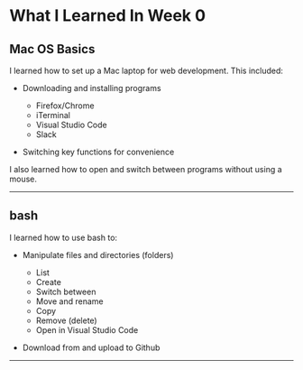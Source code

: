 # What I Learned In Week 0
## Mac OS Basics
I learned how to set up a Mac laptop for web development. This included:

* Downloading and installing programs
  * Firefox/Chrome
  * iTerminal
  * Visual Studio Code
  * Slack

* Switching key functions for convenience
  
I also learned how to open and switch between programs without using a mouse.

---

## bash
I learned how to use bash to:

* Manipulate files and directories (folders)
  *  List
  *  Create
  *  Switch between
  *  Move and rename
  *  Copy
  *  Remove (delete)
  *  Open in Visual Studio Code

* Download from and upload to Github

---
